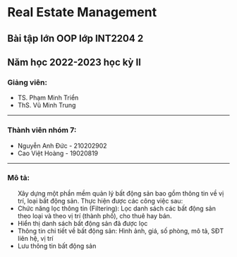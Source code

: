<h1>Real Estate Management</h1>
<h2>Bài tập lớn OOP lớp INT2204 2</h2>
<h2>Năm học 2022-2023 học kỳ II</h2>
<h3>Giảng viên:</h3>
<ul>
   <li>TS. Phạm Minh Triển</li>
   <li>ThS. Vũ Minh Trung</li>
</ul>
<hr>
<h3>Thành viên nhóm 7:</h3>
<ul>
   <li>Nguyễn Anh Đức - 210202902</li>
   <li>Cao Việt Hoàng - 19020819</li>
</ul>
<hr>
<h3>Mô tả:</h3>
<ul>
Xây dựng một phần mềm quản lý bất động sản bao gồm thông tin về vị trí, loại bất động sản. Thực hiện được các công việc sau:
<li>Chức năng lọc thông tin (Filtering): Lọc danh sách các bất động sản theo loại và theo vị trí (thành phố), cho thuê hay bán.</li> 
<li>Hiển thị danh sách bất động sản đã được lọc</li> 
<li>Thông tin chi tiết về bất động sản: Hình ảnh, giá, số phòng, mô tả, SĐT liên hệ, vị trí</li> 
<li>Lưu thông tin bất động sản</li>
</ul>
